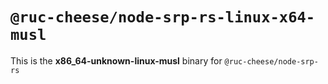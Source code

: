 # `@ruc-cheese/node-srp-rs-linux-x64-musl`

This is the **x86_64-unknown-linux-musl** binary for `@ruc-cheese/node-srp-rs`
